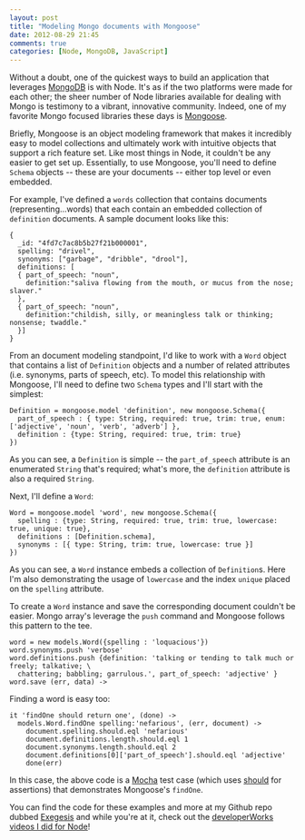 ```yaml
---
layout: post
title: "Modeling Mongo documents with Mongoose"
date: 2012-08-29 21:45
comments: true
categories: [Node, MongoDB, JavaScript]
---
```


Without a doubt, one of the quickest ways to build an application that leverages [MongoDB](http://www.mongodb.org/) is with Node. It's as if the two platforms were made for each other; the sheer number of Node libraries available for dealing with Mongo is testimony to a vibrant, innovative community. Indeed, one of my favorite Mongo focused libraries these days is [Mongoose](http://mongoosejs.com/). 

Briefly, Mongoose is an object modeling framework that makes it incredibly easy to model collections and ultimately work with intuitive objects that support a rich feature set. Like most things in Node, it couldn't be any easier to get set up. Essentially, to use Mongoose, you'll need to define `Schema` objects -- these are your documents -- either top level or even embedded. 

For example, I've defined a `words` collection that contains documents (representing...words) that each contain an embedded collection of `definition` documents. A sample document looks like this:

```
{  
  _id: "4fd7c7ac8b5b27f21b000001", 	
  spelling: "drivel", 
  synonyms: ["garbage", "dribble", "drool"], 
  definitions: [ 
  { part_of_speech: "noun",
    definition:"saliva flowing from the mouth, or mucus from the nose; slaver."
  }, 
  { part_of_speech: "noun", 
    definition:"childish, silly, or meaningless talk or thinking; nonsense; twaddle." 
  }]
}
```
 
From an document modeling standpoint, I'd like to work with a `Word` object that contains a list of `Definition` objects and a number of related attributes (i.e. synonyms, parts of speech, etc). To model this relationship with Mongoose, I'll need to define two `Schema` types and I'll start with the simplest: 

```
Definition = mongoose.model 'definition', new mongoose.Schema({
  part_of_speech : { type: String, required: true, trim: true, enum: ['adjective', 'noun', 'verb', 'adverb'] },
  definition : {type: String, required: true, trim: true}
})
```

As you can see, a `Definition` is simple -- the `part_of_speech` attribute is an enumerated `String` that's required; what's more, the `definition` attribute is also a required `String`.

Next, I'll define a `Word`:

``` 
Word = mongoose.model 'word', new mongoose.Schema({
  spelling : {type: String, required: true, trim: true, lowercase: true, unique: true},
  definitions : [Definition.schema],
  synonyms : [{ type: String, trim: true, lowercase: true }]
})
``` 

As you can see, a `Word` instance embeds a collection of `Definition`s. Here I'm also demonstrating the usage of `lowercase` and the index `unique` placed on the `spelling` attribute.

To create a `Word` instance and save the corresponding document couldn't be easier. Mongo array's leverage the `push` command and Mongoose follows this pattern to the tee. 

```
word = new models.Word({spelling : 'loquacious'})
word.synonyms.push 'verbose'
word.definitions.push {definition: 'talking or tending to talk much or freely; talkative; \
  chattering; babbling; garrulous.', part_of_speech: 'adjective' }
word.save (err, data) ->
```

Finding a word is easy too:

```
it 'findOne should return one', (done) ->
  models.Word.findOne spelling:'nefarious', (err, document) ->
    document.spelling.should.eql 'nefarious'
    document.definitions.length.should.eql 1
    document.synonyms.length.should.eql 2
    document.definitions[0]['part_of_speech'].should.eql 'adjective'
    done(err)
```

In this case, the above code is a [Mocha](http://visionmedia.github.com/mocha/) test case (which uses [should](https://github.com/visionmedia/should.js) for assertions) that demonstrates Mongoose's `findOne`. 

You can find the code for these examples and more at my Github repo dubbed [Exegesis](https://github.com/aglover/exegesis) and while you're at it, check out the [developerWorks videos I did for Node](http://www.ibm.com/developerworks/training/kp/j-kp-node/index.html)!